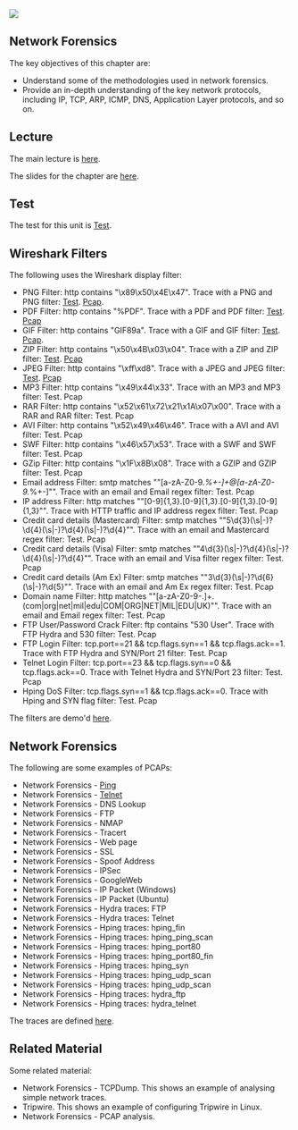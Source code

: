 <img src="https://github.com/billbuchanan/csn09112/blob/master/zadditional/top_csn09112.png"/>

## Network Forensics
The key objectives of this chapter are:

* Understand some of the methodologies used in network forensics.
* Provide an in-depth understanding of the key network protocols, including IP, TCP, ARP, ICMP, DNS, Application Layer protocols, and so on.

## Lecture
The main lecture is [here](https://youtu.be/pEfejwf_M80).

The slides for the chapter are [here](https://asecuritysite.com/public/ch06_networks.ppsx).

## Test

The test for this unit is [Test](https://asecuritysite.com/tests/tests?sortBy=sfc09).
## Wireshark Filters
The following uses the Wireshark display filter:
* PNG Filter: http contains "\x89\x50\x4E\x47". Trace with a PNG and PNG filter: [Test](https://asecuritysite.com/forensics/tshark?fname=with_png.pcap&rulesname=http%20contains%20%2289%3A50%3A4E%3A47%22). [Pcap](https://asecuritysite.com/log/with_png.zip).
* PDF Filter: http contains "%PDF". Trace with a PDF and PDF filter: [Test](https://asecuritysite.com/forensics/tshark?fname=with_pdf.pcap&rulesname=http%20contains%20%5C%22%25PDF%5C%22). [Pcap](https://asecuritysite.com/log/with_pdf.zip)
* GIF Filter: http contains "GIF89a". Trace with a GIF and GIF filter: [Test](https://asecuritysite.com/forensics/tshark?fname=with_gif.pcap&rulesname=http%20contains%20%22GIF89a%22). [Pcap](https://asecuritysite.com/log/with_gif.zip).
* ZIP Filter: http contains "\x50\x4B\x03\x04". Trace with a ZIP and ZIP filter: [Test](https://asecuritysite.com/forensics/tshark?fname=with_zip.pcap&rulesname=http%20contains%20%2250%3A4B%3A03%3A04%22). [Pcap](https://asecuritysite.com/log/with_zip.zip)
* JPEG Filter: http contains "\xff\xd8". Trace with a JPEG and JPEG filter: [Test](https://asecuritysite.com/forensics/tshark?fname=with_jpg.pcap&rulesname=http%20contains%20%22ff%3Ad8%22). [Pcap](https://asecuritysite.com/log/with_jpg.zip)
* MP3 Filter: http contains "\x49\x44\x33". Trace with an MP3 and MP3 filter: Test. Pcap
* RAR Filter: http contains "\x52\x61\x72\x21\x1A\x07\x00". Trace with a RAR and RAR filter: Test. Pcap
* AVI Filter: http contains "\x52\x49\x46\x46". Trace with a AVI and AVI filter: Test. Pcap
* SWF Filter: http contains "\x46\x57\x53". Trace with a SWF and SWF filter: Test. Pcap
* GZip Filter: http contains "\x1F\x8B\x08". Trace with a GZIP and GZIP filter: Test. Pcap
* Email address Filter: smtp matches ""[a-zA-Z0-9._%+-]+@[a-zA-Z0-9._%+-]"". Trace with an email and Email regex filter: Test. Pcap
* IP address Filter: http matches ""[0-9]{1,3}\.[0-9]{1,3}\.[0-9]{1,3}.[0-9]{1,3}"". Trace with HTTP traffic and IP address regex filter: Test. Pcap
* Credit card details (Mastercard) Filter: smtp matches ""5\\d{3}(\\s|-)?\\d{4}(\\s|-)?\\d{4}(\\s|-)?\\d{4}"". Trace with an email and Mastercard regex filter: Test. Pcap
* Credit card details (Visa) Filter: smtp matches ""4\\d{3}(\\s|-)?\\d{4}(\\s|-)?\\d{4}(\\s|-)?\\d{4}"". Trace with an email and Visa filter regex filter: Test. Pcap
* Credit card details (Am Ex) Filter: smtp matches ""3\\d{3}(\\s|-)?\\d{6}(\\s|-)?\\d{5}"". Trace with an email and Am Ex regex filter: Test. Pcap
* Domain name Filter: http matches ""[a-zA-Z0-9\-\.]+\.(com|org|net|mil|edu|COM|ORG|NET|MIL|EDU|UK)"". Trace with an email and Email regex filter: Test. Pcap
* FTP User/Password Crack Filter: ftp contains \"530 User\". Trace with FTP Hydra and 530 filter: Test. Pcap
* FTP Login Filter: tcp.port==21 && tcp.flags.syn==1 && tcp.flags.ack==1. Trace with FTP Hydra and SYN/Port 21 filter: Test. Pcap
* Telnet Login Filter: tcp.port==23 && tcp.flags.syn==0 && tcp.flags.ack==0. Trace with Telnet Hydra and SYN/Port 23 filter: Test. Pcap
* Hping DoS Filter: tcp.flags.syn==1 && tcp.flags.ack==0. Trace with Hping and SYN flag filter: Test. Pcap

The filters are demo'd [here](https://asecuritysite.com/subjects/chapter20).

## Network Forensics
The following are some examples of PCAPs:

* Network Forensics - [Ping](https://asecuritysite.com/forensics/net?sortBy=video%3Aasecuritysite.com%2Flog%2Fping.txt)
* Network Forensics - [Telnet](https://asecuritysite.com/forensics/net?sortBy=video%3Aasecuritysite.com%2Flog%2Ftelnet.txt)
* Network Forensics - DNS Lookup
* Network Forensics - FTP
* Network Forensics - NMAP
* Network Forensics - Tracert
* Network Forensics - Web page
* Network Forensics - SSL
* Network Forensics - Spoof Address
* Network Forensics - IPSec
* Network Forensics - GoogleWeb
* Network Forensics - IP Packet (Windows)
* Network Forensics - IP Packet (Ubuntu)
* Network Forensics - Hydra traces: FTP
* Network Forensics - Hydra traces: Telnet
* Network Forensics - Hping traces: hping_fin
* Network Forensics - Hping traces: hping_ping_scan
* Network Forensics - Hping traces: hping_port80
* Network Forensics - Hping traces: hping_port80_fin
* Network Forensics - Hping traces: hping_syn
* Network Forensics - Hping traces: hping_udp_scan
* Network Forensics - Hping traces: hping_udp_scan
* Network Forensics - Hping traces: hydra_ftp
* Network Forensics - Hping traces: hydra_telnet

The traces are defined [here](https://asecuritysite.com/forensics/pcap).

## Related Material
Some related material:

* Network Forensics - TCPDump. This shows an example of analysing simple network traces.
* Tripwire. This shows an example of configuring Tripwire in Linux.
* Network Forensics - PCAP analysis.




